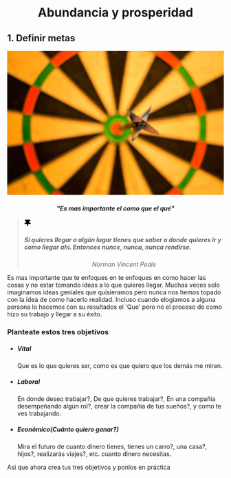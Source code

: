 # <center>Abundancia y prosperidad</center>

## 1. Definir metas
![logo](./img/objetivos.jpg "goals")

#### _<center>"Es mas importante el como que el qué"</center>_

>![logo](./img/pick1.png "akdei")
> ##### Si quieres llegar a algún lugar tienes que saber a donde quieres ir y como llegar ahí. Entonces nunce, nunca, nunca rendirse.
><center><i>Norman Vincent Peale</i></center>

Es mas importante que te enfoques en te enfoques en como hacer las cosas y no estar tomando ideas a lo que
quieres llegar. Muchas veces solo imaginamos ideas geniales que quisieramos pero nunca nos hemos topado con la idea de como hacerlo realidad.
Incluso cuando elogiamos a alguna persona lo hacemos con su resultados el 'Que' pero no el proceso de como hizo su trabajo y llegar a su éxito.


### Planteate estos tres objetivos
* ##### Vital
    Que es lo que quieres ser, como es que quiero que los demás me miren. 

* ##### Laboral
    En donde deseo trabajar?, 
    De que quieres trabajar?,
    En una compañia desempeñando algún rol?, 
    crear la compañia de tus sueños?, 
    y como te ves trabajando.

* ##### Económico(Cuánto quiero ganar?)
    Mira el futuro de cuanto dinero tienes, tienes un carro?, una casa?, hijos?, realizarás viajes?, etc.
    cuanto dinero necesitas. 


Asi que ahora crea tus tres objetivos y ponlos en práctica

